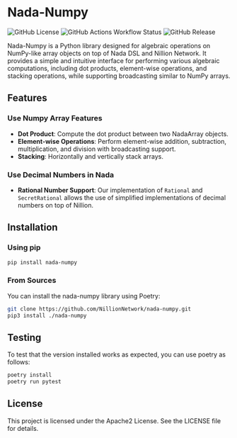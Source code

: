 # Nada-Numpy

![GitHub License](https://img.shields.io/github/license/NillionNetwork/nada-numpy?style=for-the-badge&logo=apache&logoColor=white&color=%23D22128&link=https%3A%2F%2Fgithub.com%2FNillionNetwork%2Fnada-numpy%2Fblob%2Fmain%2FLICENSE&link=https%3A%2F%2Fgithub.com%2FNillionNetwork%2Fnada-numpy%2Fblob%2Fmain%2FLICENSE)
![GitHub Actions Workflow Status](https://img.shields.io/github/actions/workflow/status/NillionNetwork/nada-numpy/test.yml?style=for-the-badge&logo=python&logoColor=white&link=https%3A%2F%2Fgithub.com%2FNillionNetwork%2Fnada-numpy%2Factions%2Fworkflows%2Ftest.yml&link=https%3A%2F%2Fgithub.com%2FNillionNetwork%2Fnada-numpy%2Factions%2Fworkflows%2Ftest.yml)
![GitHub Release](https://img.shields.io/github/v/release/NillionNetwork/nada-numpy?sort=date&display_name=release&style=for-the-badge&logo=dependabot&label=LATEST%20RELEASE&color=0000FE&link=https%3A%2F%2Fpypi.org%2Fproject%2Fnada-numpy&link=https%3A%2F%2Fpypi.org%2Fproject%2Fnada-numpy)


Nada-Numpy is a Python library designed for algebraic operations on NumPy-like array objects on top of Nada DSL and Nillion Network. It provides a simple and intuitive interface for performing various algebraic computations, including dot products, element-wise operations, and stacking operations, while supporting broadcasting similar to NumPy arrays.

## Features

### Use Numpy Array Features
- **Dot Product**: Compute the dot product between two NadaArray objects.
- **Element-wise Operations**: Perform element-wise addition, subtraction, multiplication, and division with broadcasting support.
- **Stacking**: Horizontally and vertically stack arrays.
### Use Decimal Numbers in Nada
- **Rational Number Support**: Our implementation of `Rational` and `SecretRational` allows the use of simplified implementations of decimal numbers on top of Nillion.

## Installation
### Using pip

```bash
pip install nada-numpy
```

### From Sources
You can install the nada-numpy library using Poetry:

```bash
git clone https://github.com/NillionNetwork/nada-numpy.git
pip3 install ./nada-numpy
```

## Testing

To test that the version installed works as expected, you can use poetry as follows:

```bash
poetry install
poetry run pytest
```

## License

This project is licensed under the Apache2 License. See the LICENSE file for details.